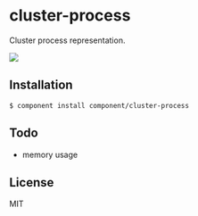 
# cluster-process

  Cluster process representation.

  ![](http://i.cloudup.com/iDeFBc-0xeM.png)

## Installation

    $ component install component/cluster-process

## Todo

  - memory usage

## License

  MIT
